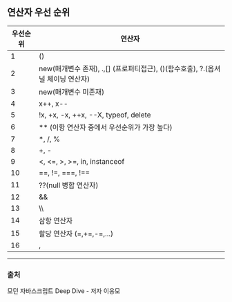 ## 연산자 우선 순위

| 우선순위 | 연산자                                                                          |
| -------- | ------------------------------------------------------------------------------- |
| 1        | ()                                                                              |
| 2        | new(매개변수 존재), .,[] (프로퍼티접근), ()(함수호출), ?.(옵셔널 체이닝 연산자) |
| 3        | new(매개변수 미존재)                                                            |
| 4        | x++, x--                                                                        |
| 5        | !x, +x, -x, ++x, --X, typeof, delete                                            |
| 6        | \*\* (이항 연산자 중에서 우선순위가 가장 높다)                                  |
| 7        | \*, /, %                                                                        |
| 8        | +, -                                                                            |
| 9        | <, <=, >, >=, in, instanceof                                                    |
| 10       | ==, !=, ===, !==                                                                |
| 11       | ??(null 병합 연산자)                                                            |
| 12       | &&                                                                              |
| 13       | \\\                                                                             |
| 14       | 삼항 연산자                                                                     |
| 15       | 할당 연산자 (=,+=,-=,...)                                                       |
| 16       | ,                                                                               |

<hr>

### 출처

모던 자바스크립트 Deep Dive - 저자 이웅모
